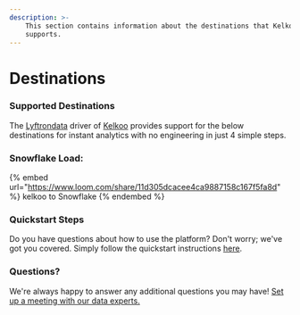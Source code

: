 ```yaml
---
description: >-
    This section contains information about the destinations that Kelkoo
    supports.
---
```


# Destinations

### Supported Destinations

The [Lyftrondata](https://www.lyftrondata.com/) driver of [Kelkoo](https://www.lyftrondata.com/integration/kelkoo/) provides support for the below destinations for instant analytics with no engineering in just 4 simple steps.

### Snowflake Load:

{% embed url="https://www.loom.com/share/11d305dcacee4ca9887158c167f5fa8d" %}
kelkoo to Snowflake
{% endembed %}

### Quickstart Steps

Do you have questions about how to use the platform? Don't worry; we've got you covered. Simply follow the quickstart instructions [here](../../../quickstart-steps.md).

### Questions? <a href="#questions" id="questions"></a>

We're always happy to answer any additional questions you may have! [Set up a meeting with our data experts.](https://www.lyftrondata.com/book-a-meeting/)
